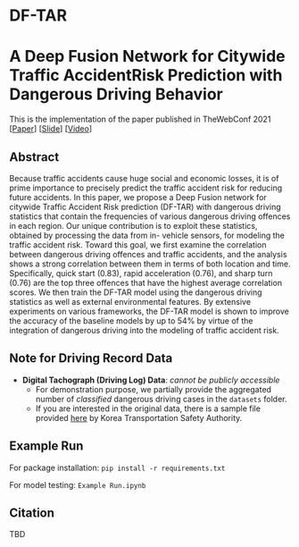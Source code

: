 # DF-TAR
# A Deep Fusion Network for Citywide Traffic AccidentRisk Prediction with Dangerous Driving Behavior

This is the implementation of the paper published in TheWebConf 2021 [[Paper](https://theweb.miteam.eu/pdf/viewer.html?file=/content/x4i94aum2QmGvaTi9_1617352293300.pdf)] [[Slide](https://docs.google.com/presentation/d/1UD-e4H6eAsabZ4UBe31kajLMJ2oYdPloXOC-072oUXU/edit?usp=sharing)] [[Video](https://www.youtube.com/watch?v=XARHYVIvYPo)]

## Abstract
Because traffic accidents cause huge social and economic losses, it is of prime importance to precisely predict the traffic accident risk for reducing future accidents. In this paper, we propose a Deep Fusion network for citywide Traffic Accident Risk prediction (DF-TAR) with dangerous driving statistics that contain the frequencies of various dangerous driving offences in each region. Our unique contribution is to exploit these statistics, obtained by processing the data from in- vehicle sensors, for modeling the traffic accident risk. Toward this goal, we first examine the correlation between dangerous driving offences and traffic accidents, and the analysis shows a strong correlation between them in terms of both location and time. Specifically, quick start (0.83), rapid acceleration (0.76), and sharp turn (0.76) are the top three offences that have the highest average correlation scores. We then train the DF-TAR model using the dangerous driving statistics as well as external environmental features. By extensive experiments on various frameworks, the DF-TAR model is shown to improve the accuracy of the baseline models by up to 54% by virtue of the integration of dangerous driving into the modeling of traffic accident risk.


## Note for Driving Record Data
- **Digital Tachograph (Driving Log) Data**: _cannot be publicly accessible_ 
  - For demonstration purpose, we partially provide the aggregated number of _classified_ dangerous driving cases in the `datasets` folder. 
  - If you are interested in the original data, there is a sample file provided [here](https://www.data.go.kr/en/data/15050068/fileData.do) by Korea Transportation Safety Authority.

## Example Run
For package installation: `pip install -r requirements.txt` 

For model testing: `Example Run.ipynb`

## Citation
TBD
